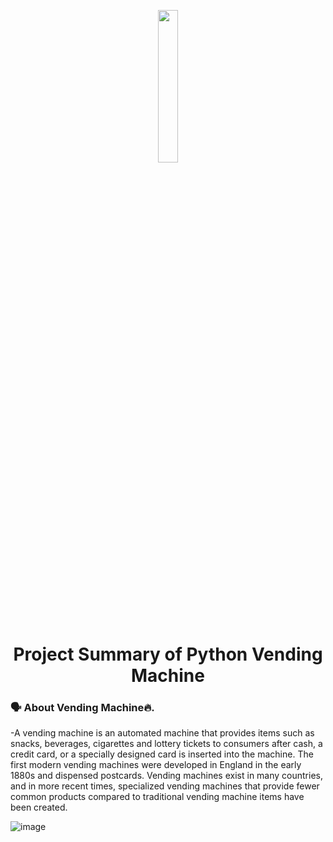 <p align="center">
        <img src="https://cdn11.bigcommerce.com/s-xun5w23utl/images/stencil/1280x1280/products/7067/12026/evoke-6-snack-vending-machine__47319.1607762904.jpg?c=1" width="25%" >
</p>

<h1 align="center"> Project Summary of Python Vending Machine</h1>

### 🗣 About Vending Machine🔥.
-A vending machine is an automated machine that provides items such as snacks, beverages, cigarettes and lottery tickets to consumers after cash, a credit card, or a specially designed card is inserted into the machine. The first modern vending machines were developed in England in the early 1880s and dispensed postcards. Vending machines exist in many countries, and in more recent times, specialized vending machines that provide fewer common products compared to traditional vending machine items have been created.


![image](https://user-images.githubusercontent.com/73386961/197332304-a56131d9-df8c-48d1-908c-1762dda94b37.png)
